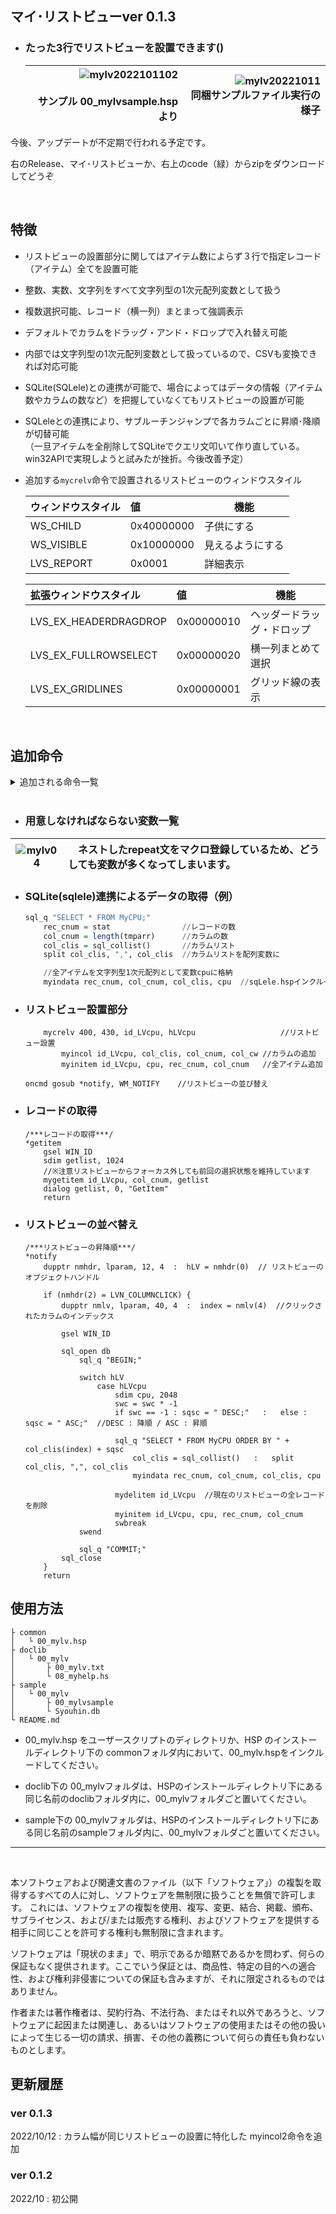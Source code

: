## マイ･リストビューver 0.1.3

* ### たった3行でリストビューを設置できます()

	![mylv2022101102](https://user-images.githubusercontent.com/83401251/195083576-ff66d6e6-fc37-4ec7-a913-543aa6f75d3b.png)<br><br>サンプル 00_mylvsample.hsp より | ![mylv20221011](https://user-images.githubusercontent.com/83401251/195083006-a499adee-a00d-4e33-9066-2b5a7e2ef537.png)<br>同梱サンプルファイル実行の様子
	---: | ---:

今後、アップデートが不定期で行われる予定です。

右のRelease、マイ･リストビューか、右上のcode（緑）からzipをダウンロードしてどうぞ

<br />

## 特徴

* リストビューの設置部分に関してはアイテム数によらず３行で指定レコード（アイテム）全てを設置可能

* 整数、実数、文字列をすべて文字列型の1次元配列変数として扱う

* 複数選択可能、レコード（横一列）まとまって強調表示

* デフォルトでカラムをドラッグ・アンド・ドロップで入れ替え可能

* 内部では文字列型の1次元配列変数として扱っているので、CSVも変換できれば対応可能

* SQLite(SQLele)との連携が可能で、場合によってはデータの情報（アイテム数やカラムの数など）を把握していなくてもリストビューの設置が可能

* SQLeleとの連携により、サブルーチンジャンプで各カラムごとに昇順･降順が切替可能<br>（一旦アイテムを全削除してSQLiteでクエリ文叩いて作り直している。win32APIで実現しようと試みたが挫折。今後改善予定）

* 追加する`mycrelv`命令で設置されるリストビューのウィンドウスタイル

	ウィンドウスタイル| 値 | 機能
	:--- | :--- | ---
	WS_CHILD | 0x40000000 | 子供にする
	WS_VISIBLE | 0x10000000 | 見えるようにする
	LVS_REPORT | 0x0001 | 詳細表示

	拡張ウィンドウスタイル | 値 | 機能
	:--- | :--- | ---
	LVS_EX_HEADERDRAGDROP | 0x00000010 | ヘッダードラッグ・ドロップ
	LVS_EX_FULLROWSELECT | 0x00000020 | 横一列まとめて選択
	LVS_EX_GRIDLINES | 0x00000001 | グリッド線の表示

<br>

## 追加命令

<details>
<summary>追加される命令一覧</summary>


~~~ HSP

//SQLのデータを文字列型1次元配列変数に変換･出力(マクロ)
myindata rec_num, col_num, col_list, rec_data
//p1 : レコードの数
//p2 : カラムの数
//p3 : カラムを格納した文字列型配列変数
//p4 : レコードを受け取る文字列型配列変数

//リストビュー設置(マクロ)
mycrelv X, Y, ObjID, Objhwnd
//p1,p2 : Xサイズ,Yサイズ
//p3 : オブジェクトIDを受け取る変数
//p4 : オブジェクトハンドルを受け取る変数

//リストビューにカラムを個別指定で追加(マクロ)
myincol ObjID, col_list, col_num, col_w, (p5 = 0)
//p1 : リストビューのオブジェクトID
//p2 : カラムを格納した配列変数
//p3 : カラムの数
//p4 : カラムの幅を格納した配列変数
//p5(0) : 0=左揃え / 1=右揃え / 2=中央揃え

//リストビューにカラムを同一指定で追加(マクロ)
myincol2 ObjID, col_list, col_num, (p4 = 75), (p5 = 0)
//p1 : 設置したリストビューのオブジェクトID
//p2 : カラムを格納した配列変数
//p3 : カラムの数
//p4 : カラムの幅(整数)
//p5 : 0=左揃え / 1=右揃え / 2=中央揃え

//リストビューにレコードを追加(マクロ)
myinitem ObjID, rec_data, rec_num, col_num
//p1 : リストビューのオブジェクトID
//p2 : レコードを格納した配列変数
//p3 : レコードの数
//p4 : カラムの数

//リストビューのアイテムの文字列取得
mygetitem ObjID, col_num, gettext
//p1 : リストビューのオブジェクトID
//p2 : カラムの数
//p3 : 取得文字列を格納する文字列型変数

//リストビューアイテムの全削除
mydelitem ObjID
//p1 : リストビューのオブジェクトID
~~~

</details>

<br>

* ### 用意しなければならない変数一覧
![mylv04](https://user-images.githubusercontent.com/83401251/195087503-a21b35ae-8bbe-4cf2-99f7-1ad34fb70cf7.png)| 　ネストしたrepeat文をマクロ登録しているため、どうしても変数が多くなってしまいます。
--- | :---


* ### SQLite(sqlele)連携によるデータの取得（例）

	~~~ Haskell
	sql_q "SELECT * FROM MyCPU;"
		rec_cnum = stat                //レコードの数
		col_cnum = length(tmparr)      //カラムの数
		col_clis = sql_collist()       //カラムリスト
		split col_clis, ",", col_clis  //カラムリストを配列変数に

		//全アイテムを文字列型1次元配列として変数cpuに格納
		myindata rec_cnum, col_cnum, col_clis, cpu	//sqLele.hspインクルード時のみ利用可
	~~~

* ### リストビュー設置部分
	~~~ hsp
		mycrelv 400, 430, id_LVcpu, hLVcpu                   //リストビュー設置
			myincol id_LVcpu, col_clis, col_cnum, col_cw //カラムの追加
			myinitem id_LVcpu, cpu, rec_cnum, col_cnum   //全アイテム追加

	oncmd gosub *notify, WM_NOTIFY    //リストビューの並び替え
	~~~

* ### レコードの取得
	~~~ hsp
	/***レコードの取得***/
	*getitem
		gsel WIN_ID
		sdim getlist, 1024
		//※注意リストビューからフォーカス外しても前回の選択状態を維持しています
		mygetitem id_LVcpu, col_cnum, getlist
		dialog getlist, 0, "GetItem"
		return
	~~~

* ### リストビューの並べ替え
	~~~ hsp
	/***リストビューの昇降順***/
	*notify
		dupptr nmhdr, lparam, 12, 4  :  hLV = nmhdr(0)	// リストビューのオブジェクトハンドル

		if (nmhdr(2) = LVN_COLUMNCLICK) {
			dupptr nmlv, lparam, 40, 4  :  index = nmlv(4)	//クリックされたカラムのインデックス

			gsel WIN_ID

			sql_open db
				sql_q "BEGIN;"

				switch hLV
					case hLVcpu
						sdim cpu, 2048
						swc = swc * -1
						if swc == -1 : sqsc = " DESC;"   :   else : sqsc = " ASC;"	//DESC : 降順 / ASC : 昇順

						sql_q "SELECT * FROM MyCPU ORDER BY " + col_clis(index) + sqsc
							col_clis = sql_collist()   :   split col_clis, ",", col_clis
							myindata rec_cnum, col_cnum, col_clis, cpu

						mydelitem id_LVcpu	//現在のリストビューの全レコードを削除
						myinitem id_LVcpu, cpu, rec_cnum, col_cnum
						swbreak
				swend

				sql_q "COMMIT;"
			sql_close
		}
		return
	~~~

## 使用方法

~~~
├ common
│   └ 00_mylv.hsp
├ doclib
│   └ 00_mylv
│       ├ 00_mylv.txt
│       └ 08_myhelp.hs
├ sample
│   └ 00_mylv
│       ├ 00_mylvsample
│       └ Syouhin.db
└ README.md
~~~
* 00_mylv.hsp をユーザースクリプトのディレクトリか、HSP のインストールディレクトリ下の commonフォルダ内において、00_mylv.hspをインクルードしてください。

* doclib下の 00_mylvフォルダは、HSPのインストールディレクトリ下にある同じ名前のdoclibフォルダ内に、00_mylvフォルダごと置いてください。

* sample下の 00_mylvフォルダは、HSPのインストールディレクトリ下にある同じ名前のsampleフォルダ内に、00_mylvフォルダごと置いてください。

---
<br />

本ソフトウェアおよび関連文書のファイル（以下「ソフトウェア」）の複製を取得するすべての人に対し、ソフトウェアを無制限に扱うことを無償で許可します。
これには、ソフトウェアの複製を使用、複写、変更、結合、掲載、頒布、サブライセンス、および/または販売する権利、およびソフトウェアを提供する相手に同じことを許可する権利も無制限に含まれます。

ソフトウェアは「現状のまま」で、明示であるか暗黙であるかを問わず、何らの保証もなく提供されます。ここでいう保証とは、商品性、特定の目的への適合性、および権利非侵害についての保証も含みますが、それに限定されるものではありません。

作者または著作権者は、契約行為、不法行為、またはそれ以外であろうと、ソフトウェアに起因または関連し、あるいはソフトウェアの使用またはその他の扱いによって生じる一切の請求、損害、その他の義務について何らの責任も負わないものとします。

## 更新履歴

### ver 0.1.3
2022/10/12 : カラム幅が同じリストビューの設置に特化した myincol2命令を追加

### ver 0.1.2
2022/10 : 初公開

